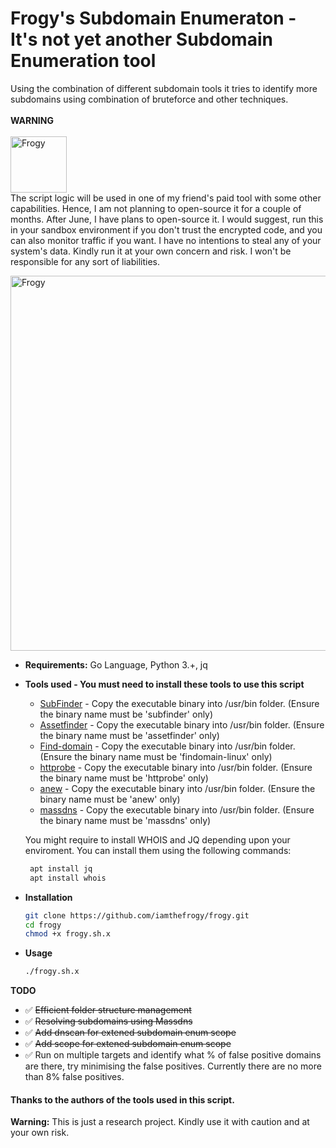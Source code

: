 # Frogy's Subdomain Enumeraton - It's not yet another Subdomain Enumeration tool
Using the combination of different subdomain tools it tries to identify more subdomains using combination of bruteforce and other techniques. <br/><br/>
**WARNING**<br/><br/>
<img src="https://user-images.githubusercontent.com/8291014/108618620-7327f380-7417-11eb-8f5a-2b462a820502.png" alt="Frogy" title="Frogy" height="90"/><br/>
The script logic will be used in one of my friend's paid tool with some other capabilities. Hence, I am not planning to open-source it for a couple of months. After June, I have plans to open-source it. I would suggest, run this in your sandbox environment if you don't trust the encrypted code, and you can also monitor traffic if you want. I have no intentions to steal any of your system's data. Kindly run it at your own concern and risk. I won't be responsible for any sort of liabilities.

<img src="https://user-images.githubusercontent.com/8291014/108609113-9de85c80-73c3-11eb-8836-aa2e947063e1.png" alt="Frogy" title="Frogy" height="600" />

+ **Requirements:** Go Language, Python 3.+, jq<br/>
+ **Tools used - You must need to install these tools to use this script**<br/>

  + [SubFinder](https://github.com/projectdiscovery/subfinder) - Copy the executable binary into /usr/bin folder. (Ensure the binary name must be 'subfinder' only)
  + [Assetfinder](https://github.com/tomnomnom/assetfinder) - Copy the executable binary into /usr/bin folder. (Ensure the binary name must be 'assetfinder' only)
  + [Find-domain](https://github.com/Findomain/Findomain) - Copy the executable binary into /usr/bin folder. (Ensure the binary name must be 'findomain-linux' only)
  + [httprobe](https://github.com/tomnomnom/httprobe) - Copy the executable binary into /usr/bin folder. (Ensure the binary name must be 'httprobe' only)
  + [anew](https://github.com/tomnomnom/anew) - Copy the executable binary into /usr/bin folder. (Ensure the binary name must be 'anew' only)
  + [massdns](https://github.com/blechschmidt/massdns) - Copy the executable binary into /usr/bin folder. (Ensure the binary name must be 'massdns' only)
  
  You might require to install WHOIS and JQ depending upon your enviroment. You can install them using the following commands:
   ```sh
    apt install jq
    apt install whois
    ```
  
+ **Installation**
    ```sh
    git clone https://github.com/iamthefrogy/frogy.git
    cd frogy
    chmod +x frogy.sh.x
    ```
+ **Usage**
    ```sh
    ./frogy.sh.x
    ```
**TODO**
- ✅  ~~Efficient folder structure management~~
- ✅  ~~Resolving subdomains using Massdns~~
- ✅  ~~Add dnscan for extened subdomain enum scope~~
- ✅  ~~Add scope for extened subdomain enum scope~~
- ✅  Run on multiple targets and identify what % of false positive domains are there, try minimising the false positives. Currently there are no more than 8% false positives.
 
#### Thanks to the authors of the tools used in this script.

**Warning:** This is just a research project. Kindly use it with caution and at your own risk.
